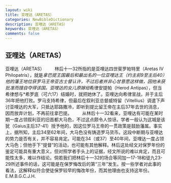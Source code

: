 ```yaml
---
layout: wiki
title: 亚哩达（ARETAS）
categories: NewBibleDictionary
description: 亚哩达（ARETAS）
keywords: 亚哩达（ARETAS）
comments: false
---
```


## 亚哩达（ARETAS）



亚哩达（ARETAS）
　　林后十一32所指的是亚哩达四世斐罗帕特里（Aretas IV Philopatris），就是*拿巴提王国最后和最出名的一位亚哩达王（约主前9至主后40）他的藩王地位获罗马王帝亚古士督认许，不过后者并非心甘意愿这样做，因他未获批准而擅自夺得该国。亚哩达的女儿原嫁给*希律安提帕（Herod Antipas），但当希律想与*希罗底（可六17）结婚时，就把她休了。亚哩达向希律宣战，并于主后36年把他打败。罗马支持希律，但最后在叙利亚总督威特留（Vitellius）调遣下声讨亚哩达的大军，只抵达耶路撒冷，即听到提比留王帝在主后37年去世的消息，因而放弃计划，不再前往拿巴提。
　　从林后十一32看来，亚哩达有可能在某时期一度占领叙利亚的旧首都大马色，不过这点颇令人惊讶。学者一般认为这城是该犹（Gaius主后37-41）授予他的，因这位罗马王帝的一贯政策是鼓励藩属。事实上，据所知，主后34至62年间，大马色没有铸造罗马货币。这段中断期与亚哩达的势力是否有关，并不容易肯定。可能在34（或37）至40年间，亚哩达一度占领大马色；但他手下“提督”的活动，也可能有其他解释。林后这处经文对保罗年份的鉴定可能具有重大意义，但对照学者手头上的证据，经文所说的难以肯定，而且可能性太多，难以作结论。倘若我们把林后十一32的场合等同加一17-18和徒九23-29所述事件的话，这可能是在保罗悔改后的第“三年”发生。按一些学者对此事的看法，这解释似符合使徒保罗较早的悔改年份，而其他理由也支持这年份。
E.M.B.G.C.J.H.



